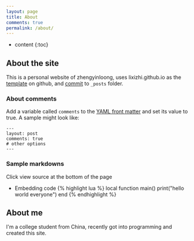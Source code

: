 ```yaml
---
layout: page
title: About
comments: true
permalink: /about/
---
```


* content
{:toc}

## About the site
This is a personal website of zhengyinloong, uses lixizhi.github.io as the [template](https://github.com/LiXizhi/lixizhi.github.io) on github, and [commit](http://jekyllrb.com/docs/posts/) to `_posts` folder.

### About comments
Add a variable called `comments` to the [YAML front matter](http://jekyllrb.com/docs/frontmatter/) and set its value to true. A sample might look like:

    ---
    layout: post
    comments: true
    # other options
    ---

### Sample markdowns
Click view source at the bottom of the page

* Embedding code
{% highlight lua %}
local function main()
	print("hello world everyone")
end
{% endhighlight %}

## About me

I'm a college student from China, recently got into programming and created this site.

